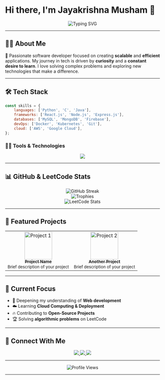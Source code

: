 # Hi there, I'm Jayakrishna Musham 👋

<div align="center">
  <img src="https://readme-typing-svg.herokuapp.com?font=Fira+Code&pause=1000&color=54A6FF&center=true&vCenter=true&width=435&lines=Tech+Enthusiast;Love+Problem+Solving;Passionate+Learner" alt="Typing SVG" />
</div>

---

## 👨‍💻 About Me
🚀 Passionate software developer focused on creating **scalable** and **efficient** applications. My journey in tech is driven by **curiosity** and a **constant desire to learn**. I love solving complex problems and exploring new technologies that make a difference.

---

## 🛠️ Tech Stack

```javascript
const skills = {
    languages: ['Python', 'C', 'Java'],
    frameworks: ['React.js', 'Node.js', 'Express.js'],
    databases: ['MySQL', 'MongoDB', 'Firebase'],
    devOps: ['Docker', 'Kubernetes', 'Git'],
    cloud: ['AWS', 'Google Cloud'],
};
```

### 🧑‍💻 Tools & Technologies

<div align="center">
  <img src="https://skillicons.dev/icons?i=python,c,java,react,nodejs,express,mysql,mongodb,firebase,docker,kubernetes,git,aws,gcp" />
</div>

---

## 📊 GitHub & LeetCode Stats

<div align="center">
  <img src="https://github-readme-streak-stats.herokuapp.com/?user=jayakrishna1304&theme=tokyonight" alt="GitHub Streak" />
  <br>
  <img src="https://github-profile-trophy.vercel.app/?username=jayakrishna1304&theme=tokyonight&no-frame=true&margin-w=15" alt="Trophies" />
  <br>
  <img src="https://leetcard.jacoblin.cool/jayakrishna13?theme=dark&font=Noto%20Sans" alt="LeetCode Stats" />
</div>

---

## 🚀 Featured Projects

<table>
  <tr>
    <td align="center">
      <a href="https://github.com/jayakrishna1304/Project-1">
        <img src="https://via.placeholder.com/90" width="90" alt="Project 1"/>
        <br />
        <sub><b>Project Name</b></sub>
      </a>
      <br />
      <sub>Brief description of your project</sub>
    </td>
    <td align="center">
      <a href="https://github.com/jayakrishna1304/Project-2">
        <img src="https://via.placeholder.com/90" width="90" alt="Project 2"/>
        <br />
        <sub><b>Another Project</b></sub>
      </a>
      <br />
      <sub>Brief description of your project</sub>
    </td>
  </tr>
</table>

---

## 🎯 Current Focus
- 🌱 Deepening my understanding of **Web development**
- ☁️ Learning **Cloud Computing & Deployment**
- 🔥 Contributing to **Open-Source Projects**
- 🏆 Solving **algorithmic problems** on LeetCode

---

## 🤝 Connect With Me
<div align="center">
  <a href="mailto:jayakrishna130304@gmail.com">
    <img src="https://img.shields.io/badge/Email-jayakrishna130304%40gmail.com-red?style=for-the-badge&logo=gmail" />
  </a>
  <a href="https://www.linkedin.com/in/jayakrishna1304">
    <img src="https://img.shields.io/badge/LinkedIn--blue?style=for-the-badge&logo=linkedin" />
  </a>
  <a href="https://leetcode.com/jayakrishna13/">
    <img src="https://img.shields.io/badge/LeetCode-jayakrishna13-yellow?style=for-the-badge&logo=leetcode" />
  </a>
</div>

---

<div align="center">
  <img src="https://komarev.com/ghpvc/?username=jayakrishna1304&color=blueviolet&style=flat-square&label=Profile+Views" alt="Profile Views" />
</div>

---


